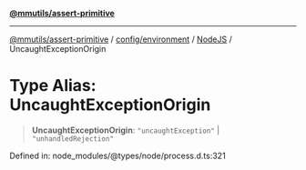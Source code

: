 [**@mmutils/assert-primitive**](../../../../../README.md)

***

[@mmutils/assert-primitive](../../../../../modules.md) / [config/environment](../../../README.md) / [NodeJS](../README.md) / UncaughtExceptionOrigin

# Type Alias: UncaughtExceptionOrigin

> **UncaughtExceptionOrigin**: `"uncaughtException"` \| `"unhandledRejection"`

Defined in: node\_modules/@types/node/process.d.ts:321
